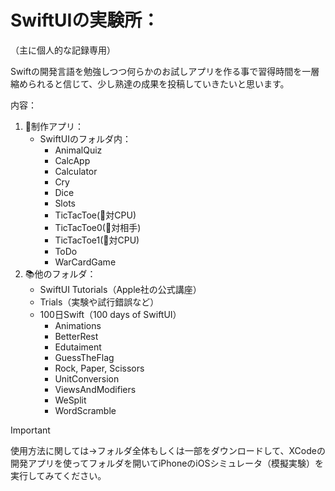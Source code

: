# SwiftUIの実験所：
（主に個人的な記録専用）

Swiftの開発言語を勉強しつつ何らかのお試しアプリを作る事で習得時間を一層縮められると信じて、少し熟達の成果を投稿していきたいと思います。

内容：
1. 📖制作アプリ：
     - SwiftUIのフォルダ内：
       - AnimalQuiz
       - CalcApp
       - Calculator
       - Cry
       - Dice
       - Slots
       - TicTacToe(📲対CPU)
       - TicTacToe0(👥対相手)
       - TicTacToe1(📲対CPU)
       - ToDo
       - WarCardGame
2. 📚他のフォルダ：
     - SwiftUI Tutorials（Apple社の公式講座）
     - Trials（実験や試行錯誤など）
     - 100日Swift（100 days of SwiftUI）
       - Animations
       - BetterRest
       - Edutaiment
       - GuessTheFlag
       - Rock, Paper, Scissors
       - UnitConversion
       - ViewsAndModifiers
       - WeSplit
       - WordScramble

> [!IMPORTANT]
> 使用方法に関しては→フォルダ全体もしくは一部をダウンロードして、XCodeの開発アプリを使ってフォルダを開いてiPhoneのiOSシミュレータ（模擬実験）を実行してみてください。
